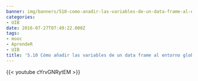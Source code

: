 ```yaml
---
banner: img/banners/510-como-anadir-las-variables-de-un-data-frame-al-entorno-global.jpg
categories:
- UIB
date: 2016-07-27T07:49:22.000Z
tags:
- mooc
- AprendeR
- UIB
title: '5.10 Cómo añadir las variables de un data frame al entorno global'
---
```




{{< youtube cYrvGNRytEM >}}
